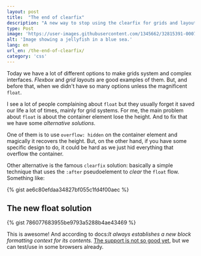 ```yaml
---
layout: post
title:  "The end of clearfix"
description: "A new way to stop using the clearfix for grids and layouts."
type: Post
image: 'https://user-images.githubusercontent.com/1345662/32815391-00071d56-c99b-11e7-9a91-898127f9ac8d.jpg'
alt: 'Image showing a jellyfish in a blue sea.'
lang: en
url_en: /the-end-of-clearfix/
category: 'css'
---
```


Today we have a lot of different options to make grids system and complex interfaces. _Flexbox_ and _grid layouts_ are good examples of them. But, and before that, when we didn't have so many options unless the magnificent `float`.

I see a lot of people complaining about `float` but they usually forget it saved our life a lot of times, mainly for grid systems. For me, the main problem about `float` is about the container element lose the height. And to fix that we have some _alternative solutions_.

One of them is to use `overflow: hidden` on the container element and magically it recovers the height. But, on the other hand, if you have some specific design to do, it could be hard as we just hid everything that overflow the container.

Other alternative is the famous `clearfix` solution: basically a simple technique that uses the `:after` pseudoelement to _clear_ the `float` flow. Something like:

{% gist ae6c80efdaa34827bf055c1fd4f00aec %}

## The new float solution

{% gist 786077683955be9793a5288b4ae43469 %}

This is awesome! And according to docs:_It always establishes a new block formatting context for its contents._ [The support is not so good yet](https://caniuse.com/#feat=flow-root), but we can test/use in some browsers already.

